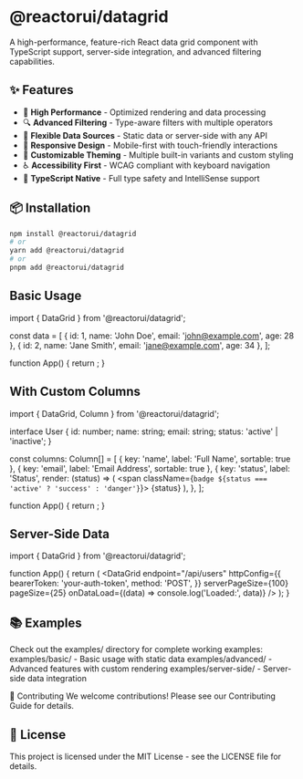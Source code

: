 # @reactorui/datagrid

A high-performance, feature-rich React data grid component with TypeScript support, server-side integration, and advanced filtering capabilities.

## ✨ Features

- 🚀 **High Performance** - Optimized rendering and data processing
- 🔍 **Advanced Filtering** - Type-aware filters with multiple operators
- 🔄 **Flexible Data Sources** - Static data or server-side with any API
- 📱 **Responsive Design** - Mobile-first with touch-friendly interactions
- 🎨 **Customizable Theming** - Multiple built-in variants and custom styling
- ♿ **Accessibility First** - WCAG compliant with keyboard navigation
- 🔧 **TypeScript Native** - Full type safety and IntelliSense support

## 📦 Installation

```bash
npm install @reactorui/datagrid
# or
yarn add @reactorui/datagrid
# or
pnpm add @reactorui/datagrid
```

## Basic Usage

import { DataGrid } from '@reactorui/datagrid';

const data = [
{ id: 1, name: 'John Doe', email: 'john@example.com', age: 28 },
{ id: 2, name: 'Jane Smith', email: 'jane@example.com', age: 34 },
];

function App() {
return <DataGrid data={data} />;
}

## With Custom Columns

import { DataGrid, Column } from '@reactorui/datagrid';

interface User {
id: number;
name: string;
email: string;
status: 'active' | 'inactive';
}

const columns: Column<User>[] = [
{ key: 'name', label: 'Full Name', sortable: true },
{ key: 'email', label: 'Email Address', sortable: true },
{
key: 'status',
label: 'Status',
render: (status) => (
<span className={`badge ${status === 'active' ? 'success' : 'danger'}`}>
{status}
</span>
),
},
];

function App() {
return <DataGrid data={users} columns={columns} />;
}

## Server-Side Data

import { DataGrid } from '@reactorui/datagrid';

function App() {
return (
<DataGrid
endpoint="/api/users"
httpConfig={{
        bearerToken: 'your-auth-token',
        method: 'POST',
      }}
serverPageSize={100}
pageSize={25}
onDataLoad={(data) => console.log('Loaded:', data)}
/>
);
}

## 📚 Examples

Check out the examples/ directory for complete working examples:
examples/basic/ - Basic usage with static data
examples/advanced/ - Advanced features with custom rendering
examples/server-side/ - Server-side data integration

🤝 Contributing
We welcome contributions! Please see our Contributing Guide for details.

## 📄 License

This project is licensed under the MIT License - see the LICENSE file for details.
